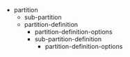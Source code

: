 + partition
  + sub-partition
  + partition-definition
    + partition-definition-options
    + sub-partition-definition
      + partition-definition-options
